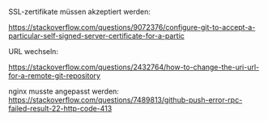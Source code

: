 SSL-zertifikate müssen akzeptiert werden:

https://stackoverflow.com/questions/9072376/configure-git-to-accept-a-particular-self-signed-server-certificate-for-a-partic

URL wechseln:

https://stackoverflow.com/questions/2432764/how-to-change-the-uri-url-for-a-remote-git-repository

nginx musste angepasst werden: https://stackoverflow.com/questions/7489813/github-push-error-rpc-failed-result-22-http-code-413
